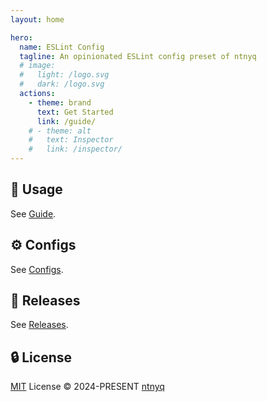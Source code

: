 ```yaml
---
layout: home

hero:
  name: ESLint Config
  tagline: An opinionated ESLint config preset of ntnyq
  # image:
  #   light: /logo.svg
  #   dark: /logo.svg
  actions:
    - theme: brand
      text: Get Started
      link: /guide/
    # - theme: alt
    #   text: Inspector
    #   link: /inspector/
---
```


## :book: Usage

See [Guide](./guide/index.md).

<!--
## :recycle: Inspector

See [Inspector](./inspector/index.md).
-->

## :gear: Configs

See [Configs](./configs/index.md).

## :paperclip: Releases

See [Releases](https://github.com/ntnyq/eslint-config/releases).

## :lock: License

[MIT](https://github.com/ntnyq/eslint-config/blob/main/LICENSE) License © 2024-PRESENT [ntnyq](https://github.com/ntnyq)

